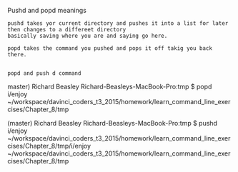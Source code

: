 Pushd and popd meanings

    
    pushd takes yor current directory and pushes it into a list for later then changes to a differeet directory
    basically saving where you are and saying go here.

    popd takes the command you pushed and pops it off takig you back there.
 
    
    popd and push d command 
    
master) Richard Beasley
Richard-Beasleys-MacBook-Pro:tmp $ popd i/enjoy
~/workspace/davinci_coders_t3_2015/homework/learn_command_line_exercises/Chapter_8/tmp

(master) Richard Beasley
Richard-Beasleys-MacBook-Pro:tmp $ pushd i/enjoy
~/workspace/davinci_coders_t3_2015/homework/learn_command_line_exercises/Chapter_8/tmp/i/enjoy ~/workspace/davinci_coders_t3_2015/homework/learn_command_line_exercises/Chapter_8/tmp
